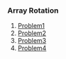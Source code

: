 ### Array Rotation
1. [Problem1](http://github.com/)
2. [Problem2](http://github.com/)
3. [Problem3](http://github.com/)
4. [Problem4](http://github.com/)